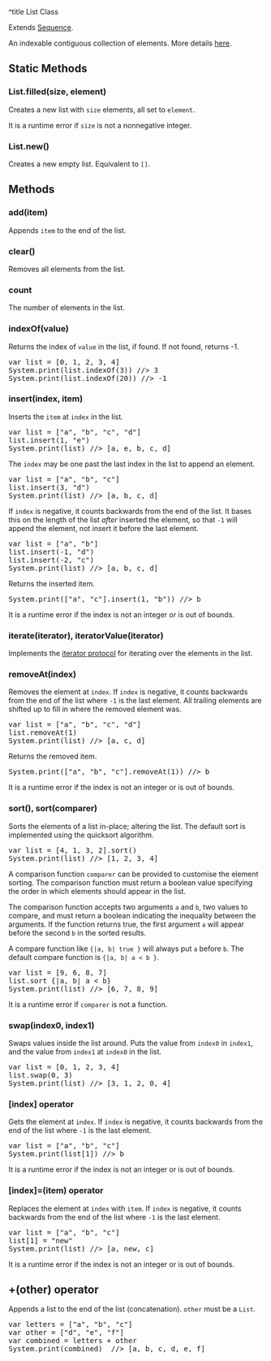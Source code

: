 ^title List Class

Extends [Sequence](sequence.html).

An indexable contiguous collection of elements. More details [here][lists].

[lists]: ../../lists.html

## Static Methods

### List.**filled**(size, element)

Creates a new list with `size` elements, all set to `element`.

It is a runtime error if `size` is not a nonnegative integer.

### List.**new**()

Creates a new empty list. Equivalent to `[]`.

## Methods

### **add**(item)

Appends `item` to the end of the list.

### **clear**()

Removes all elements from the list.

### **count**

The number of elements in the list.

### **indexOf**(value)

Returns the index of `value` in the list, if found. If not found, returns -1.

<pre class="snippet">
var list = [0, 1, 2, 3, 4]
System.print(list.indexOf(3)) //> 3
System.print(list.indexOf(20)) //> -1
</pre>

### **insert**(index, item)

Inserts the `item` at `index` in the list.

<pre class="snippet">
var list = ["a", "b", "c", "d"]
list.insert(1, "e")
System.print(list) //> [a, e, b, c, d]
</pre>

The `index` may be one past the last index in the list to append an element.

<pre class="snippet">
var list = ["a", "b", "c"]
list.insert(3, "d")
System.print(list) //> [a, b, c, d]
</pre>

If `index` is negative, it counts backwards from the end of the list. It bases this on the length of the list *after* inserted the element, so that `-1` will append the element, not insert it before the last element.

<pre class="snippet">
var list = ["a", "b"]
list.insert(-1, "d")
list.insert(-2, "c")
System.print(list) //> [a, b, c, d]
</pre>

Returns the inserted item.

<pre class="snippet">
System.print(["a", "c"].insert(1, "b")) //> b
</pre>

It is a runtime error if the index is not an integer or is out of bounds.

### **iterate**(iterator), **iteratorValue**(iterator)

Implements the [iterator protocol][] for iterating over the elements in the
list.

[iterator protocol]: ../../control-flow.html#the-iterator-protocol

### **removeAt**(index)

Removes the element at `index`. If `index` is negative, it counts backwards
from the end of the list where `-1` is the last element. All trailing elements
are shifted up to fill in where the removed element was.

<pre class="snippet">
var list = ["a", "b", "c", "d"]
list.removeAt(1)
System.print(list) //> [a, c, d]
</pre>

Returns the removed item.

<pre class="snippet">
System.print(["a", "b", "c"].removeAt(1)) //> b
</pre>

It is a runtime error if the index is not an integer or is out of bounds.

### **sort**(), **sort**(comparer)

Sorts the elements of a list in-place; altering the list. The default sort is implemented using the quicksort algorithm.

<pre class="snippet">
var list = [4, 1, 3, 2].sort()
System.print(list) //> [1, 2, 3, 4]
</pre>

A comparison function `comparer` can be provided to customise the element sorting. The comparison function must return a boolean value specifying the order in which elements should appear in the list.

The comparison function accepts two arguments `a` and `b`, two values to compare, and must return a boolean indicating the inequality between the arguments. If the function returns true, the first argument `a` will appear before the second `b` in the sorted results.

A compare function like `{|a, b| true }` will always put `a` before `b`. The default compare function is `{|a, b| a < b }`.

<pre class="snippet">
var list = [9, 6, 8, 7]
list.sort {|a, b| a < b}
System.print(list) //> [6, 7, 8, 9]
</pre>

It is a runtime error if `comparer` is not a function.

### **swap**(index0, index1)

Swaps values inside the list around. Puts the value from `index0` in `index1`,
and the value from `index1` at `index0` in the list.

<pre class="snippet">
var list = [0, 1, 2, 3, 4]
list.swap(0, 3)
System.print(list) //> [3, 1, 2, 0, 4]
</pre>

### **[**index**]** operator

Gets the element at `index`. If `index` is negative, it counts backwards from
the end of the list where `-1` is the last element.

<pre class="snippet">
var list = ["a", "b", "c"]
System.print(list[1]) //> b
</pre>

It is a runtime error if the index is not an integer or is out of bounds.

### **[**index**]=**(item) operator

Replaces the element at `index` with `item`. If `index` is negative, it counts
backwards from the end of the list where `-1` is the last element.

<pre class="snippet">
var list = ["a", "b", "c"]
list[1] = "new"
System.print(list) //> [a, new, c]
</pre>

It is a runtime error if the index is not an integer or is out of bounds.

##  **+**(other) operator

 Appends a list to the end of the list (concatenation). `other` must be a `List`.

<pre class="snippet">
var letters = ["a", "b", "c"]
var other = ["d", "e", "f"]
var combined = letters + other
System.print(combined)  //> [a, b, c, d, e, f]
</pre>
